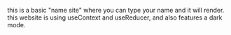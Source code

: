 this is a basic "name site" where you can type your name and it will render. this website is using useContext and useReducer, and also features a dark mode.
